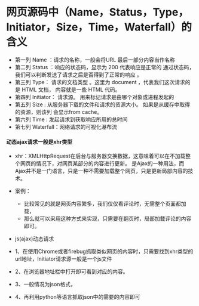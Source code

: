 # 网页源码中（Name，Status，Type，Initiator，Size，Time，Waterfall）的含义
- 第一列 Name ：请求的名称，一般会将URL 最后一部分内容当作名称
- 第二列 Status ：响应的状态码，显示为 200 代表响应是正常的 通过状态码，我们可以判断发送了请求之后是否得到了正常的响应 。
- 第三列 Type： 请求的文档类型 。这里为 document ，代表我们这次请求的是 HTML 文档， 内容就是一些 HTML 代码。
- 第四列 Initiator： 请求源。 用来标记请求是由哪个对象或进程发起的
- 第五列 Size : 从服务器下载的文件和请求的资源大小。 如果是从缓存中取得的资源，则该列 会显示from cache。
- 第六列 Time : 发起请求到获取响应所用的总时间
- 第七列 Waterfall：网络请求的可视化瀑布流

#### 动态ajax请求一般是xhr类型
- xhr：XMLHttpRequest在后台与服务器交换数据，这意味着可以在不加载整个网页的情况下，对网页某部分的内容进行更新。
是Ajax的一种用法，而Ajax并不是一门语言，只是一种不需要加载整个网页，只是更新局部内容的技术。

- 案例：
    - 比较常见的就是网页内容繁多，我们仅仅看评论时，无需整个页面都加载，
    - 那么就可以采用这种方式来实现，只需要在翻页时，局部加载评论的内容即可。

- js(ajax)动态请求
- 1、在使用Chrome或者firebug抓取类似网页的内容时，只需要找到xhr类型的url地址，Initiator请求源一般是一个js文件
- 2、在浏览器地址栏中打开即可看到对应的内容。
- 3、一般情况为json格式，
- 4、再利用python等语言抓取json中的需要的内容即可

 
